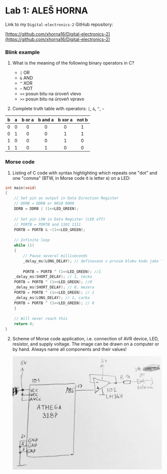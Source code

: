 # Lab 1: ALEŠ HORNA

Link to my `Digital-electronics-2` GitHub repository:

   [https://github.com/xhorna16/Digital-electronics-2](https://github.com/xhorna16/Digital-electronics-2)


### Blink example

1. What is the meaning of the following binary operators in C?
   * `|`  OR
   * `&`  AND
   * `^`  XOR
   * `~`  NOT
   * `<<` posun bitu na úroveň vlevo
   * `>>` posun bitu na úroveň vpravo

2. Complete truth table with operators: `|`, `&`, `^`, `~`

| **b** | **a** |**b or a** | **b and a** | **b xor a** | **not b** |
| :-: | :-: | :-: | :-: | :-: | :-: |
| 0 | 0 | 0 | 0 | 0 | 1 |
| 0 | 1 | 0 | 0 | 1 | 1 |
| 1 | 0 | 0 | 0 | 1 | 0 |
| 1 | 1 | 0 | 1 | 0 | 0 |


### Morse code

1. Listing of C code with syntax highlighting which repeats one "dot" and one "comma" (BTW, in Morse code it is letter `A`) on a LED:

```c
int main(void)
{
    // Set pin as output in Data Direction Register
    // DDRB = DDRB or 0010 0000
    DDRB = DDRB | (1<<LED_GREEN);

    // Set pin LOW in Data Register (LED off)
    // PORTB = PORTB and 1101 1111
    PORTB = PORTB & ~(1<<LED_GREEN);

    // Infinite loop
    while (1)
    {
        // Pause several milliseconds
        _delay_ms(LONG_DELAY); // definovano v prvnim bloku kodu jako "#define LONG_DELAY 900"

        PORTB = PORTB ^ (1<<LED_GREEN); //1
	_delay_ms(SHORT_DELAY); // 1, tecka
	PORTB = PORTB ^ (1<<LED_GREEN); //0
	_delay_ms(SHORT_DELAY); // 0, mezera
	PORTB = PORTB ^ (1<<LED_GREEN); // 1
	_delay_ms(LONG_DELAY); // 1, carka
	PORTB = PORTB ^ (1<<LED_GREEN); // 0
    }

    // Will never reach this
    return 0;
}
```


2. Scheme of Morse code application, i.e. connection of AVR device, LED, resistor, and supply voltage. The image can be drawn on a computer or by hand. Always name all components and their values!

   ![obrázek](Labs/01schemajpg.jpg)

